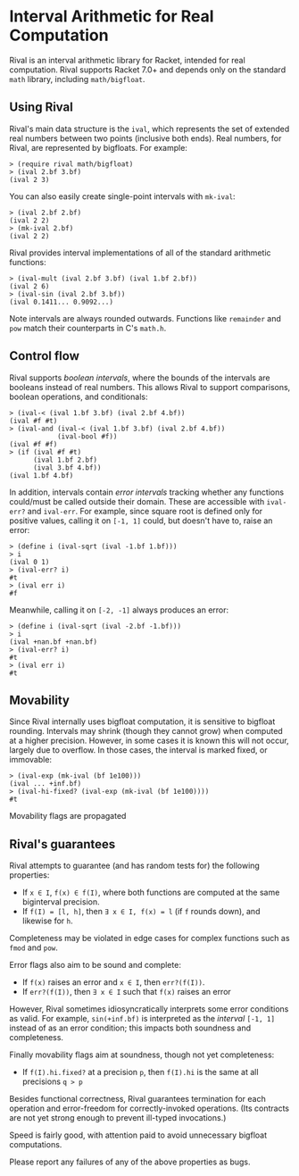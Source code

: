 Interval Arithmetic for Real Computation
========================================

Rival is an interval arithmetic library for Racket, intended for real
computation. Rival supports Racket 7.0+ and depends only on the
standard `math` library, including `math/bigfloat`.

Using Rival
-----------

Rival's main data structure is the `ival`, which represents the set of
extended real numbers between two points (inclusive both ends). Real
numbers, for Rival, are represented by bigfloats. For example:

    > (require rival math/bigfloat)
    > (ival 2.bf 3.bf)
    (ival 2 3)

You can also easily create single-point intervals with `mk-ival`:

    > (ival 2.bf 2.bf)
    (ival 2 2)
    > (mk-ival 2.bf)
    (ival 2 2)

Rival provides interval implementations of all of the standard
arithmetic functions:

    > (ival-mult (ival 2.bf 3.bf) (ival 1.bf 2.bf))
    (ival 2 6)
    > (ival-sin (ival 2.bf 3.bf))
    (ival 0.1411... 0.9092...)

Note intervals are always rounded outwards. Functions like `remainder`
and `pow` match their counterparts in C's `math.h`.

Control flow
------------

Rival supports _boolean intervals_, where the bounds of the intervals
are booleans instead of real numbers. This allows Rival to support
comparisons, boolean operations, and conditionals:

    > (ival-< (ival 1.bf 3.bf) (ival 2.bf 4.bf))
    (ival #f #t)
    > (ival-and (ival-< (ival 1.bf 3.bf) (ival 2.bf 4.bf))
                (ival-bool #f))
    (ival #f #f)
    > (if (ival #f #t)
          (ival 1.bf 2.bf)
          (ival 3.bf 4.bf))
    (ival 1.bf 4.bf)

In addition, intervals contain _error intervals_ tracking whether any
functions could/must be called outside their domain. These are
accessible with `ival-err?` and `ival-err`. For example, since square
root is defined only for positive values, calling it on `[-1, 1]`
could, but doesn't have to, raise an error:

    > (define i (ival-sqrt (ival -1.bf 1.bf)))
    > i
    (ival 0 1)
    > (ival-err? i)
    #t
    > (ival err i)
    #f

Meanwhile, calling it on `[-2, -1]` always produces an error:

    > (define i (ival-sqrt (ival -2.bf -1.bf)))
    > i
    (ival +nan.bf +nan.bf)
    > (ival-err? i)
    #t
    > (ival err i)
    #t

Movability
----------

Since Rival internally uses bigfloat computation, it is sensitive to
bigfloat rounding. Intervals may shrink (though they cannot grow) when
computed at a higher precision. However, in some cases it is known
this will not occur, largely due to overflow. In those cases, the
interval is marked fixed, or immovable:

    > (ival-exp (mk-ival (bf 1e100)))
    (ival ... +inf.bf)
    > (ival-hi-fixed? (ival-exp (mk-ival (bf 1e100))))
    #t

Movability flags are propagated

Rival's guarantees
------------------

Rival attempts to guarantee (and has random tests for) the following
properties:

 + If `x ∈ I`, `f(x) ∈ f(I)`,
   where both functions are computed at the same biginterval precision.
 + If `f(I) = [l, h]`, then `∃ x ∈ I, f(x) = l` (if `f` rounds down),
   and likewise for `h`.

Completeness may be violated in edge cases for complex functions such
as `fmod` and `pow`.

Error flags also aim to be sound and complete:

 + If `f(x)` raises an error and `x ∈ I`, then `err?(f(I))`.
 + If `err?(f(I))`, then `∃ x ∈ I` such that `f(x)` raises an error

However, Rival sometimes idiosyncratically interprets some error
conditions as valid. For example, `sin(+inf.bf)` is interpreted as the
_interval_ `[-1, 1]` instead of as an error condition; this impacts
both soundness and completeness.

Finally movability flags aim at soundness, though not yet completeness:

 + If `f(I).hi.fixed?` at a precision `p`,
   then `f(I).hi` is the same at all precisions `q > p`
   
Besides functional correctness, Rival guarantees termination for each
operation and error-freedom for correctly-invoked operations. (Its
contracts are not yet strong enough to prevent ill-typed invocations.)

Speed is fairly good, with attention paid to avoid unnecessary
bigfloat computations.

Please report any failures of any of the above properties as bugs.


